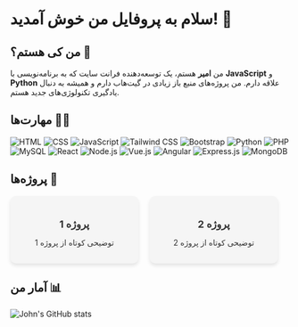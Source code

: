 # سلام به پروفایل من خوش آمدید! 👋

## من کی هستم؟ 🤔

من **امیر** هستم، یک توسعه‌دهنده فرانت سایت که به برنامه‌نویسی با **JavaScript** و **Python** علاقه دارم. من پروژه‌های منبع باز زیادی در گیت‌هاب دارم و همیشه به دنبال یادگیری تکنولوژی‌های جدید هستم.

## مهارت‌ها 🧑‍💻
![HTML](https://img.shields.io/badge/HTML5-E34F26?style=flat&logo=html5&logoColor=white)
![CSS](https://img.shields.io/badge/CSS3-1572B6?style=flat&logo=css3&logoColor=white)
![JavaScript](https://img.shields.io/badge/JavaScript-F7DF1E?style=flat&logo=javascript&logoColor=black)
![Tailwind CSS](https://img.shields.io/badge/Tailwind%20CSS-38B2AC?style=flat&logo=tailwindcss&logoColor=white)
![Bootstrap](https://img.shields.io/badge/Bootstrap-563D7C?style=flat&logo=bootstrap&logoColor=white)
![Python](https://img.shields.io/badge/Python-3776AB?style=flat&logo=python&logoColor=white)
![PHP](https://img.shields.io/badge/PHP-777BB4?style=flat&logo=php&logoColor=white)
![MySQL](https://img.shields.io/badge/MySQL-4479A1?style=flat&logo=mysql&logoColor=white)
![React](https://img.shields.io/badge/React-61DAFB?style=flat&logo=react&logoColor=black)
![Node.js](https://img.shields.io/badge/Node.js-339933?style=flat&logo=node.js&logoColor=white)
![Vue.js](https://img.shields.io/badge/Vue.js-4FC08D?style=flat&logo=vue.js&logoColor=white)
![Angular](https://img.shields.io/badge/Angular-DD0031?style=flat&logo=angular&logoColor=white)
![Express.js](https://img.shields.io/badge/Express.js-000000?style=flat&logo=express&logoColor=white)
![MongoDB](https://img.shields.io/badge/MongoDB-47A248?style=flat&logo=mongodb&logoColor=white)

## پروژه‌ها 🚀

<div style="display: flex; flex-wrap: wrap; gap: 20px;">
  <a href="https://github.com/john-doe/project1" target="_blank" style="background: #f5f5f5; padding: 15px; border-radius: 10px; box-shadow: 0 4px 6px rgba(0, 0, 0, 0.1); width: 200px; text-decoration: none; color: #333; transition: transform 0.3s ease, box-shadow 0.3s ease;">
    <h3 style="font-size: 18px; font-weight: bold; text-align: center; margin-bottom: 10px;">پروژه 1</h3>
    <p style="font-size: 14px; text-align: center;">توضیحی کوتاه از پروژه 1</p>
  </a>
  
  <a href="https://github.com/john-doe/project2" target="_blank" style="background: #f5f5f5; padding: 15px; border-radius: 10px; box-shadow: 0 4px 6px rgba(0, 0, 0, 0.1); width: 200px; text-decoration: none; color: #333; transition: transform 0.3s ease, box-shadow 0.3s ease;">
    <h3 style="font-size: 18px; font-weight: bold; text-align: center; margin-bottom: 10px;">پروژه 2</h3>
    <p style="font-size: 14px; text-align: center;">توضیحی کوتاه از پروژه 2</p>
  </a>
</div>


## آمار من 📊
![John's GitHub stats](https://github-readme-stats.vercel.app/api?username=john-doe&show_icons=true&count_private=true&hide=prs&theme=radical)
